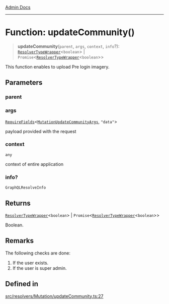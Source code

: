 [Admin Docs](/)

***

# Function: updateCommunity()

> **updateCommunity**(`parent`, `args`, `context`, `info`?): [`ResolverTypeWrapper`](../../../../types/generatedGraphQLTypes/type-aliases/ResolverTypeWrapper.md)\<`boolean`\> \| `Promise`\<[`ResolverTypeWrapper`](../../../../types/generatedGraphQLTypes/type-aliases/ResolverTypeWrapper.md)\<`boolean`\>\>

This function enables to upload Pre login imagery.

## Parameters

### parent

### args

[`RequireFields`](../../../../types/generatedGraphQLTypes/type-aliases/RequireFields.md)\<[`MutationUpdateCommunityArgs`](../../../../types/generatedGraphQLTypes/type-aliases/MutationUpdateCommunityArgs.md), `"data"`\>

payload provided with the request

### context

`any`

context of entire application

### info?

`GraphQLResolveInfo`

## Returns

[`ResolverTypeWrapper`](../../../../types/generatedGraphQLTypes/type-aliases/ResolverTypeWrapper.md)\<`boolean`\> \| `Promise`\<[`ResolverTypeWrapper`](../../../../types/generatedGraphQLTypes/type-aliases/ResolverTypeWrapper.md)\<`boolean`\>\>

Boolean.

## Remarks

The following checks are done:
1. If the user exists.
2. If the user is super admin.

## Defined in

[src/resolvers/Mutation/updateCommunity.ts:27](https://github.com/Suyash878/talawa-api/blob/cfd688207611ba245c99edd8dbaccb2cdbf6a043/src/resolvers/Mutation/updateCommunity.ts#L27)
